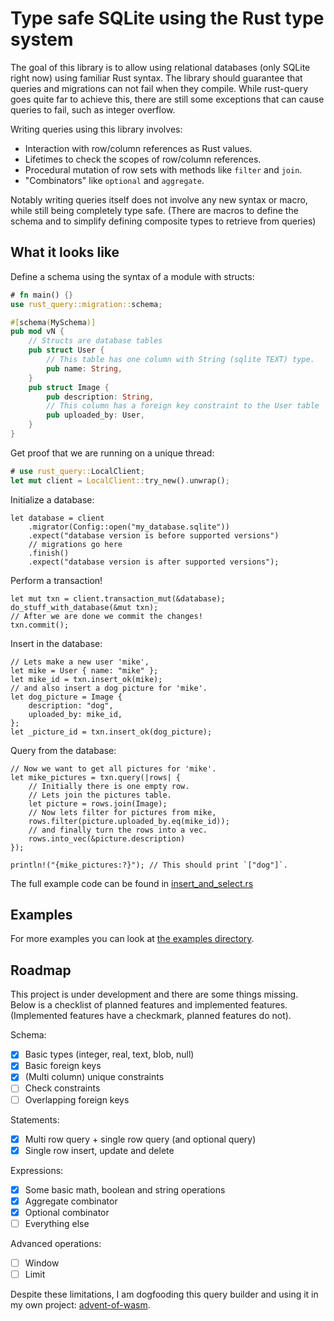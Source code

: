 # Type safe SQLite using the Rust type system
The goal of this library is to allow using relational databases (only SQLite right now) using familiar Rust syntax.
The library should guarantee that queries and migrations can not fail when they compile. While rust-query goes quite far to achieve this, there are still some exceptions that can cause queries to fail, such as integer overflow.

Writing queries using this library involves:
- Interaction with row/column references as Rust values.
- Lifetimes to check the scopes of row/column references.
- Procedural mutation of row sets with methods like `filter` and `join`.
- "Combinators" like `optional` and `aggregate`.

Notably writing queries itself does not involve any new syntax or macro, while still being completely type safe.
(There are macros to define the schema and to simplify defining composite types to retrieve from queries)

## What it looks like

Define a schema using the syntax of a module with structs:
```rust
# fn main() {}
use rust_query::migration::schema;

#[schema(MySchema)]
pub mod vN {
    // Structs are database tables
    pub struct User {
        // This table has one column with String (sqlite TEXT) type.
        pub name: String,
    }
    pub struct Image {
        pub description: String,
        // This column has a foreign key constraint to the User table
        pub uploaded_by: User,
    }
}
```
Get proof that we are running on a unique thread:
```rust
# use rust_query::LocalClient;
let mut client = LocalClient::try_new().unwrap();
```
Initialize a database:
```rust,ignore
let database = client
    .migrator(Config::open("my_database.sqlite"))
    .expect("database version is before supported versions")
    // migrations go here
    .finish()
    .expect("database version is after supported versions");
```
Perform a transaction!
```rust,ignore
let mut txn = client.transaction_mut(&database);
do_stuff_with_database(&mut txn);
// After we are done we commit the changes!
txn.commit();
```
Insert in the database:
```rust,ignore
// Lets make a new user 'mike',
let mike = User { name: "mike" };
let mike_id = txn.insert_ok(mike);
// and also insert a dog picture for 'mike'.
let dog_picture = Image {
    description: "dog",
    uploaded_by: mike_id,
};
let _picture_id = txn.insert_ok(dog_picture);
```
Query from the database:
```rust,ignore
// Now we want to get all pictures for 'mike'.
let mike_pictures = txn.query(|rows| {
    // Initially there is one empty row.
    // Lets join the pictures table.
    let picture = rows.join(Image);
    // Now lets filter for pictures from mike,
    rows.filter(picture.uploaded_by.eq(mike_id));
    // and finally turn the rows into a vec.
    rows.into_vec(&picture.description)
});

println!("{mike_pictures:?}"); // This should print `["dog"]`.
```
The full example code can be found in [insert_and_select.rs](examples/insert_and_select.rs)

## Examples
For more examples you can look at [the examples directory](/examples).

## Roadmap

This project is under development and there are some things missing.
Below is a checklist of planned features and implemented features.
(Implemented features have a checkmark, planned features do not).

Schema:
- [x] Basic types (integer, real, text, blob, null)
- [x] Basic foreign keys
- [x] (Multi column) unique constraints
- [ ] Check constraints
- [ ] Overlapping foreign keys

Statements:
- [x] Multi row query + single row query (and optional query)
- [x] Single row insert, update and delete

Expressions:
- [x] Some basic math, boolean and string operations
- [x] Aggregate combinator
- [x] Optional combinator
- [ ] Everything else

Advanced operations:
- [ ] Window
- [ ] Limit

Despite these limitations, I am dogfooding this query builder and using it in my own project: [advent-of-wasm](https://github.com/LHolten/advent-of-wasm).
